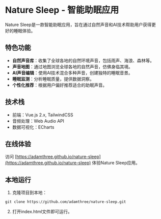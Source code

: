 # Nature Sleep - 智能助眠应用

Nature Sleep是一款智能助眠应用，旨在通过自然声音和AI技术帮助用户获得更好的睡眠体验。

## 特色功能

- **自然声音库**：收集了全球各地的自然环境声音，包括雨声、海浪、森林等。
- **声音地图**：通过地图浏览全球各地的自然声音，仿佛身临其境。
- **AI声音编辑**：使用AI技术混合多种声音，创建独特的睡眠音景。
- **睡眠监测**：分析睡眠质量，提供数据洞察。
- **个性化推荐**：根据用户偏好推荐适合的助眠声音。

## 技术栈

- 前端：Vue.js 2.x, TailwindCSS
- 音频处理：Web Audio API
- 数据可视化：ECharts

## 在线体验

访问 [https://adamthree.github.io/nature-sleep](https://adamthree.github.io/nature-sleep) 体验Nature Sleep应用。

## 本地运行

1. 克隆项目到本地：
```
git clone https://github.com/adamthree/nature-sleep.git
```

2. 打开index.html文件即可运行。 